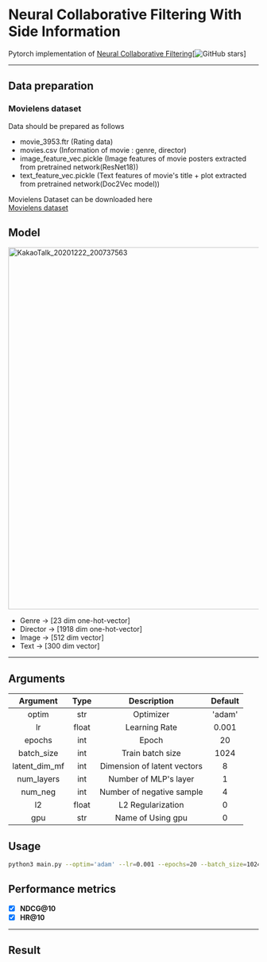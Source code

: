 # Neural Collaborative Filtering With Side Information 

Pytorch implementation of [Neural Collaborative Filtering](https://arxiv.org/abs/1708.05031)[![GitHub stars](https://img.shields.io/github/stars/hexiangnan/neural_collaborative_filtering.svg?logo=github&label=Stars)] 

---

## Data preparation 

### Movielens dataset

Data should be prepared as follows

- movie_3953.ftr (Rating data)
- movies.csv (Information of movie : genre, director)
- image_feature_vec.pickle (Image features of movie posters extracted from pretrained network(ResNet18))
- text_feature_vec.pickle (Text features of movie's title + plot extracted from pretrained network(Doc2Vec model))


Movielens Dataset can be downloaded here<br>
[Movielens dataset](https://drive.google.com/drive/folders/15T7s2DDFt1HLlwRVw4ytViKE2rAAXgsj)


## Model

<img width="728" alt="KakaoTalk_20201222_200737563" src="https://user-images.githubusercontent.com/69955858/102883105-cb338f80-4492-11eb-8391-7c9d7da6f32a.png">

- Genre → [23 dim one-hot-vector] 
- Director → [1918 dim one-hot-vector]
- Image → [512 dim vector]
- Text → [300 dim vector]

---


## Arguments 

| Argument | Type | Description | Default |
|:---:|:---:|:---:|:---:|
|optim|str|Optimizer|'adam'|
|lr|float|Learning Rate|0.001|
|epochs|int|Epoch|20|
|batch_size|int|Train batch size|1024|
|latent_dim_mf|int|Dimension of latent vectors|8|
|num_layers|int|Number of MLP's layer |1|
|num_neg|int|Number of negative sample|4|
|l2|float|L2 Regularization|0|
|gpu|str|Name of Using gpu|0|

## Usage 

```sh
python3 main.py --optim='adam' --lr=0.001 --epochs=20 --batch_size=1024 --latent_dim_mf=8 --num_layers=1 --num_neg=4 --gpu=0
```

## Performance metrics
- [x] **NDCG@10**
- [x] **HR@10**

---

## Result

